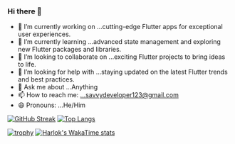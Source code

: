 ### Hi there 👋


- 🔭 I’m currently working on ...cutting-edge Flutter apps for exceptional user experiences.
- 🌱 I’m currently learning ...advanced state management and exploring new Flutter packages and libraries.
- 👯 I’m looking to collaborate on ...exciting Flutter projects to bring ideas to life.
- 🤔 I’m looking for help with ...staying updated on the latest Flutter trends and best practices.
- 💬 Ask me about ...Anything
- 📫 How to reach me: ...savvydeveloper123@gmail.com
- 😄 Pronouns: ...He/Him

[![GitHub Streak](https://streak-stats.demolab.com?user=satyaroutray1&theme=solarized-dark&type=png&stroke=EB5454)](https://git.io/streak-stats)
[![Top Langs](https://github-readme-stats.vercel.app/api/top-langs/?username=satyaroutray1&layout=donut-vertical)](https://github.com/anuraghazra/github-readme-stats)

[![trophy](https://github-profile-trophy.vercel.app/?username=satyaroutray1&theme=onedark)](https://github.com/ryo-ma/github-profile-trophy)
[![Harlok's WakaTime stats](https://github-readme-stats.vercel.app/api/wakatime?username=satyaroutray1)](https://github.com/anuraghazra/github-readme-stats)
